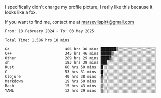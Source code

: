 I specifically didn't change my profile picture, I really like this because it looks like a fox.

If you want to find me, contact me at marsevilspirit@gmail.com

<!--START_SECTION:waka-->

```txt
From: 18 February 2024 - To: 03 May 2025

Total Time: 1,586 hrs 18 mins

Go                         466 hrs 38 mins ███████▒░░░░░░░░░░░░░░░░░   29.42 %
C++                        345 hrs 46 mins █████▒░░░░░░░░░░░░░░░░░░░   21.80 %
Other                      289 hrs 29 mins ████▓░░░░░░░░░░░░░░░░░░░░   18.25 %
sh                         183 hrs 39 mins ███░░░░░░░░░░░░░░░░░░░░░░   11.58 %
Rust                       60 hrs 50 mins  █░░░░░░░░░░░░░░░░░░░░░░░░   03.84 %
C                          53 hrs 31 mins  █░░░░░░░░░░░░░░░░░░░░░░░░   03.37 %
Clojure                    40 hrs 38 mins  ▓░░░░░░░░░░░░░░░░░░░░░░░░   02.56 %
Markdown                   19 hrs 50 mins  ▒░░░░░░░░░░░░░░░░░░░░░░░░   01.25 %
Bash                       15 hrs 43 mins  ▒░░░░░░░░░░░░░░░░░░░░░░░░   00.99 %
YAML                       12 hrs 29 mins  ▒░░░░░░░░░░░░░░░░░░░░░░░░   00.79 %
```

<!--END_SECTION:waka-->
